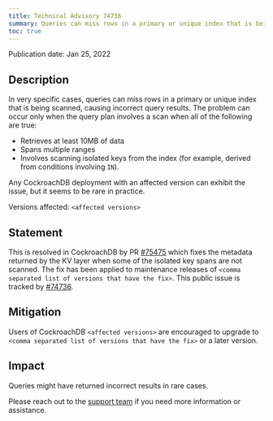 ```yaml
---
title: Technical Advisory 74736
summary: Queries can miss rows in a primary or unique index that is being scanned, causing incorrect query results.
toc: true
---
```


Publication date: Jan 25, 2022

## Description

In very specific cases, queries can miss rows in a primary or unique index that is being scanned, causing incorrect query results. The problem can occur only when the query plan involves a scan when all of the following are true:

- Retrieves at least 10MB of data
- Spans multiple ranges
- Involves scanning isolated keys from the index (for example, derived from conditions involving `IN`).

Any CockroachDB deployment with an affected version can exhibit the issue, but it seems to be rare in practice.

Versions affected: `<affected versions>`

## Statement

This is resolved in CockroachDB by PR [#75475](https://github.com/cockroachdb/cockroach/pull/75475) which fixes the metadata returned by the KV layer when some of the isolated key spans are not scanned.
The fix has been applied to maintenance releases of `<comma separated list of versions that have the fix>`.
This public issue is tracked by [#74736](https://github.com/cockroachdb/cockroach/issues/74736).

## Mitigation

Users of CockroachDB `<affected versions>` are encouraged to upgrade to `<comma separated list of versions that have the fix>` or a later version.

## Impact

Queries might have returned incorrect results in rare cases.

Please reach out to the [support team](https://support.cockroachlabs.com/) if you need more information or assistance.
